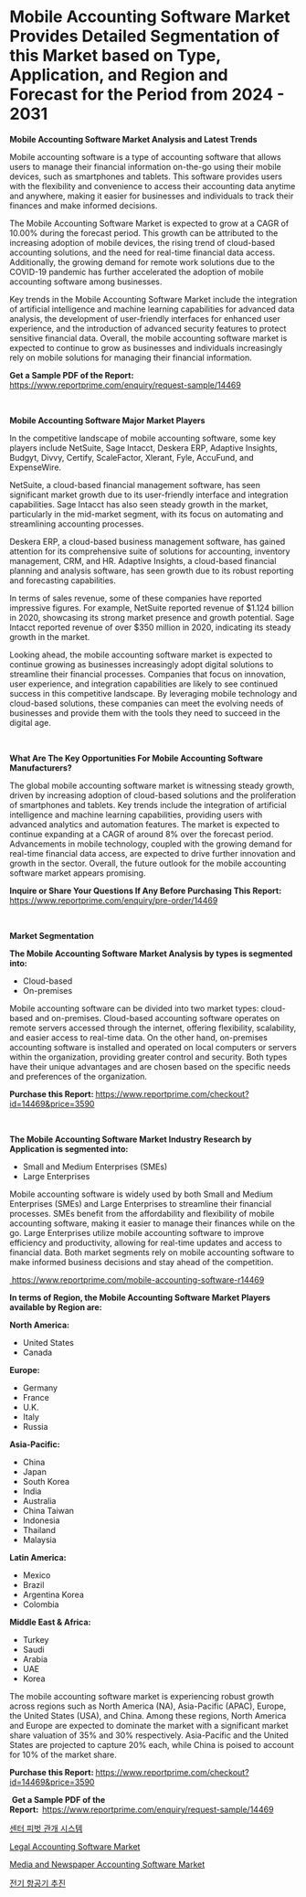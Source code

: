<p><h1>Mobile Accounting Software Market Provides Detailed Segmentation of this Market based on Type, Application, and Region and Forecast for the Period from 2024 - 2031</h1></p><p><strong>Mobile Accounting Software Market Analysis and Latest Trends</strong></p>
<p><p>Mobile accounting software is a type of accounting software that allows users to manage their financial information on-the-go using their mobile devices, such as smartphones and tablets. This software provides users with the flexibility and convenience to access their accounting data anytime and anywhere, making it easier for businesses and individuals to track their finances and make informed decisions.</p><p>The Mobile Accounting Software Market is expected to grow at a CAGR of 10.00% during the forecast period. This growth can be attributed to the increasing adoption of mobile devices, the rising trend of cloud-based accounting solutions, and the need for real-time financial data access. Additionally, the growing demand for remote work solutions due to the COVID-19 pandemic has further accelerated the adoption of mobile accounting software among businesses.</p><p>Key trends in the Mobile Accounting Software Market include the integration of artificial intelligence and machine learning capabilities for advanced data analysis, the development of user-friendly interfaces for enhanced user experience, and the introduction of advanced security features to protect sensitive financial data. Overall, the mobile accounting software market is expected to continue to grow as businesses and individuals increasingly rely on mobile solutions for managing their financial information.</p></p>
<p><strong>Get a Sample PDF of the Report:&nbsp;</strong> <a href="https://www.reportprime.com/enquiry/request-sample/14469">https://www.reportprime.com/enquiry/request-sample/14469</a></p>
<p>&nbsp;</p>
<p><strong>Mobile Accounting Software Major Market Players</strong></p>
<p><p>In the competitive landscape of mobile accounting software, some key players include NetSuite, Sage Intacct, Deskera ERP, Adaptive Insights, Budgyt, Divvy, Certify, ScaleFactor, Xlerant, Fyle, AccuFund, and ExpenseWire.</p><p>NetSuite, a cloud-based financial management software, has seen significant market growth due to its user-friendly interface and integration capabilities. Sage Intacct has also seen steady growth in the market, particularly in the mid-market segment, with its focus on automating and streamlining accounting processes.</p><p>Deskera ERP, a cloud-based business management software, has gained attention for its comprehensive suite of solutions for accounting, inventory management, CRM, and HR. Adaptive Insights, a cloud-based financial planning and analysis software, has seen growth due to its robust reporting and forecasting capabilities.</p><p>In terms of sales revenue, some of these companies have reported impressive figures. For example, NetSuite reported revenue of $1.124 billion in 2020, showcasing its strong market presence and growth potential. Sage Intacct reported revenue of over $350 million in 2020, indicating its steady growth in the market.</p><p>Looking ahead, the mobile accounting software market is expected to continue growing as businesses increasingly adopt digital solutions to streamline their financial processes. Companies that focus on innovation, user experience, and integration capabilities are likely to see continued success in this competitive landscape. By leveraging mobile technology and cloud-based solutions, these companies can meet the evolving needs of businesses and provide them with the tools they need to succeed in the digital age.</p></p>
<p>&nbsp;</p>
<p><strong>What Are The Key Opportunities For Mobile Accounting Software Manufacturers?</strong></p>
<p><p>The global mobile accounting software market is witnessing steady growth, driven by increasing adoption of cloud-based solutions and the proliferation of smartphones and tablets. Key trends include the integration of artificial intelligence and machine learning capabilities, providing users with advanced analytics and automation features. The market is expected to continue expanding at a CAGR of around 8% over the forecast period. Advancements in mobile technology, coupled with the growing demand for real-time financial data access, are expected to drive further innovation and growth in the sector. Overall, the future outlook for the mobile accounting software market appears promising.</p></p>
<p><strong>Inquire or Share Your Questions If Any Before Purchasing This Report:</strong> <a href="https://www.reportprime.com/enquiry/pre-order/14469">https://www.reportprime.com/enquiry/pre-order/14469</a></p>
<p>&nbsp;</p>
<p><strong>Market Segmentation</strong></p>
<p><strong>The Mobile Accounting Software Market Analysis by types is segmented into:</strong></p>
<p><ul><li>Cloud-based</li><li>On-premises</li></ul></p>
<p><p>Mobile accounting software can be divided into two market types: cloud-based and on-premises. Cloud-based accounting software operates on remote servers accessed through the internet, offering flexibility, scalability, and easier access to real-time data. On the other hand, on-premises accounting software is installed and operated on local computers or servers within the organization, providing greater control and security. Both types have their unique advantages and are chosen based on the specific needs and preferences of the organization.</p></p>
<p><strong>Purchase this Report:&nbsp;</strong><a href="https://www.reportprime.com/checkout?id=14469&price=3590">https://www.reportprime.com/checkout?id=14469&price=3590</a></p>
<p>&nbsp;</p>
<p><strong>The Mobile Accounting Software Market Industry Research by Application is segmented into:</strong></p>
<p><ul><li>Small and Medium Enterprises (SMEs)</li><li>Large Enterprises</li></ul></p>
<p><p>Mobile accounting software is widely used by both Small and Medium Enterprises (SMEs) and Large Enterprises to streamline their financial processes. SMEs benefit from the affordability and flexibility of mobile accounting software, making it easier to manage their finances while on the go. Large Enterprises utilize mobile accounting software to improve efficiency and productivity, allowing for real-time updates and access to financial data. Both market segments rely on mobile accounting software to make informed business decisions and stay ahead of the competition.</p></p>
<p><a href="https://www.reportprime.com/mobile-accounting-software-r14469">&nbsp;https://www.reportprime.com/mobile-accounting-software-r14469</a></p>
<p><strong>In terms of Region, the Mobile Accounting Software Market Players available by Region are:</strong></p>
<p>
    <p> <strong> North America: </strong>
        <ul>
            <li>United States</li>
            <li>Canada</li>
        </ul>
        </p> 
    <p> <strong> Europe: </strong>
        <ul>
            <li>Germany</li>
            <li>France</li>
            <li>U.K.</li>
            <li>Italy</li>
            <li>Russia</li>
        </ul>
        </p> 
    <p> <strong> Asia-Pacific: </strong>
        <ul>
            <li>China</li>
            <li>Japan</li>
            <li>South Korea</li>
            <li>India</li>
            <li>Australia</li>
            <li>China Taiwan</li>
            <li>Indonesia</li>
            <li>Thailand</li>
            <li>Malaysia</li>
        </ul>
        </p> 
    <p> <strong> Latin America: </strong>
        <ul>
            <li>Mexico</li>
            <li>Brazil</li>
            <li>Argentina Korea</li>
            <li>Colombia</li>
        </ul>
        </p> 
    <p> <strong> Middle East & Africa: </strong>
        <ul>
            <li>Turkey</li>
            <li>Saudi</li>
            <li>Arabia</li>
            <li>UAE</li>
            <li>Korea</li>
        </ul>
    </p>
    </p>
<p><p>The mobile accounting software market is experiencing robust growth across regions such as North America (NA), Asia-Pacific (APAC), Europe, the United States (USA), and China. Among these regions, North America and Europe are expected to dominate the market with a significant market share valuation of 35% and 30% respectively. Asia-Pacific and the United States are projected to capture 20% each, while China is poised to account for 10% of the market share.</p></p>
<p><strong>Purchase this Report: </strong><a href="https://www.reportprime.com/checkout?id=14469&price=3590">https://www.reportprime.com/checkout?id=14469&price=3590</a></p>
<p>&nbsp;<strong>Get a Sample PDF of the Report:&nbsp;&nbsp;</strong><a href="https://www.reportprime.com/enquiry/request-sample/14469">https://www.reportprime.com/enquiry/request-sample/14469</a></p>
<p><strong></strong></p>
<p><p><a href="https://github.com/CarmellaLang1/Market-Research-Report-List-1/blob/main/267850675382.md">센터 피벗 관개 시스템</a></p><p><a href="https://github.com/EbonyHane1955/Market-Research-Report-List-1/blob/main/legal-accounting-software-market.md">Legal Accounting Software Market</a></p><p><a href="https://github.com/NaomieConner2023/Market-Research-Report-List-1/blob/main/media-and-newspaper-accounting-software-market.md">Media and Newspaper Accounting Software Market</a></p><p><a href="https://github.com/RonSpencer61/Market-Research-Report-List-1/blob/main/182170575381.md">전기 항공기 추진</a></p></p>